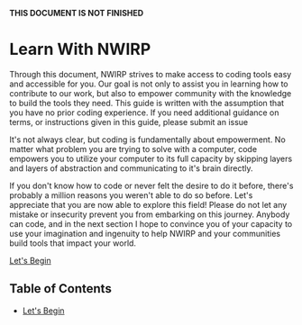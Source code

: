 **THIS DOCUMENT IS NOT FINISHED**

# Learn With NWIRP

Through this document, NWIRP strives to make access to coding tools easy and accessible for you. Our goal is not only to assist you in learning how to contribute to our work, but also to empower community with the knowledge to build the tools they need. This guide is written with the assumption that you have no prior coding experience. If you need additional guidance on terms, or instructions given in this guide, please submit an issue

It's not always clear, but coding is fundamentally about empowerment. No matter what problem you are trying to solve with a computer, code empowers you to utilize your computer to its full capacity by skipping layers and layers of abstraction and communicating to it's brain directly.

If you don't know how to code or never felt the desire to do it before, there's probably a million reasons you weren't able to do so before. Let's appreciate that you are now able to explore this field! Please do not let any mistake or insecurity prevent you from embarking on this journey. Anybody can code, and in the next section I hope to convince you of your capacity to use your imagination and ingenuity to help NWIRP and your communities build tools that impact your world.

[Let's Begin](begin/begin1.md)


## Table of Contents

- [Let's Begin](begin/begin1.md)
